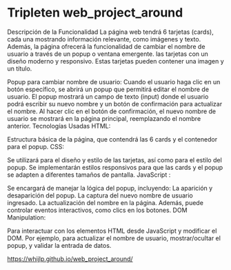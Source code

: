# Tripleten web_project_around

Descripción de la Funcionalidad
La página web tendrá 6 tarjetas (cards), cada una mostrando información relevante, como imágenes y texto. Además, la página ofrecerá la funcionalidad de cambiar el nombre de usuario a través de un popup o ventana emergente.
las tarjetas con un diseño moderno y responsivo. Estas tarjetas pueden contener una imagen y un título.

Popup para cambiar nombre de usuario:
Cuando el usuario haga clic en un botón específico, se abrirá un popup que permitirá editar el nombre de usuario.
El popup mostrará un campo de texto (input) donde el usuario podrá escribir su nuevo nombre y un botón de confirmación para actualizar el nombre.
Al hacer clic en el botón de confirmación, el nuevo nombre de usuario se mostrará en la página principal, reemplazando el nombre anterior.
Tecnologías Usadas
HTML:

Estructura básica de la página, que contendrá las 6 cards y el contenedor para el popup.
CSS:

Se utilizará para el diseño y estilo de las tarjetas, así como para el estilo del popup.
Se implementarán estilos responsivos para que las cards y el popup se adapten a diferentes tamaños de pantalla.
JavaScript :

Se encargará de manejar la lógica del popup, incluyendo:
La aparición y desaparición del popup.
La captura del nuevo nombre de usuario ingresado.
La actualización del nombre en la página.
Además, puede controlar eventos interactivos, como clics en los botones.
DOM Manipulation:

Para interactuar con los elementos HTML desde JavaScript y modificar el DOM. Por ejemplo, para actualizar el nombre de usuario, mostrar/ocultar el popup, y validar la entrada de datos.

https://whijlp.github.io/web_project_around/
